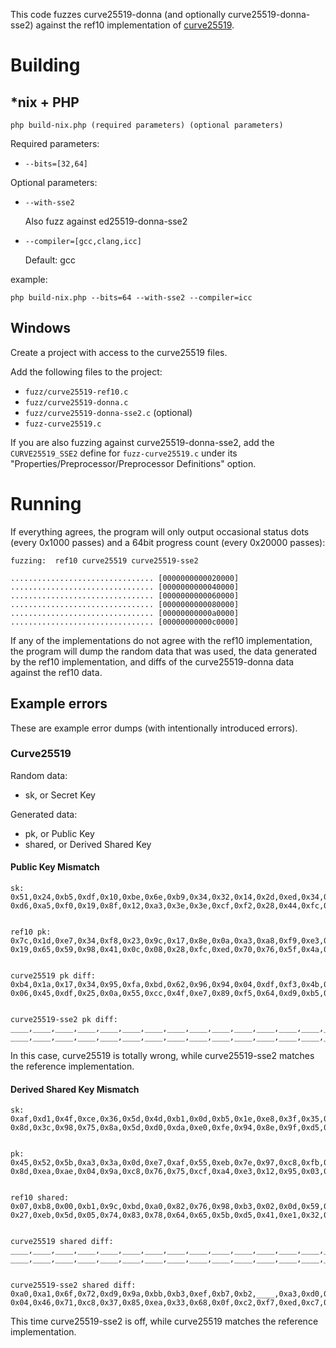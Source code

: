 This code fuzzes curve25519-donna (and optionally curve25519-donna-sse2) against the ref10 implementation of
[curve25519](https://github.com/floodyberry/supercop/tree/master/crypto_scalarmult/curve25519/ref10).

# Building

## *nix + PHP

`php build-nix.php (required parameters) (optional parameters)`

Required parameters:

* `--bits=[32,64]`

Optional parameters:

* `--with-sse2`

    Also fuzz against ed25519-donna-sse2

* `--compiler=[gcc,clang,icc]`

    Default: gcc

example:
    
    php build-nix.php --bits=64 --with-sse2 --compiler=icc 

## Windows

Create a project with access to the curve25519 files.

Add the following files to the project:

* `fuzz/curve25519-ref10.c`
* `fuzz/curve25519-donna.c`
* `fuzz/curve25519-donna-sse2.c` (optional)
* `fuzz-curve25519.c`

If you are also fuzzing against curve25519-donna-sse2, add the `CURVE25519_SSE2` define for `fuzz-curve25519.c` under 
its "Properties/Preprocessor/Preprocessor Definitions" option.

# Running

If everything agrees, the program will only output occasional status dots (every 0x1000 passes) 
and a 64bit progress count (every 0x20000 passes):

    fuzzing:  ref10 curve25519 curve25519-sse2
    
    ................................ [0000000000020000]
    ................................ [0000000000040000]
    ................................ [0000000000060000]
    ................................ [0000000000080000]
    ................................ [00000000000a0000]
    ................................ [00000000000c0000]
 
If any of the implementations do not agree with the ref10 implementation, the program will dump
the random data that was used, the data generated by the ref10 implementation, and diffs of the 
curve25519-donna data against the ref10 data.

## Example errors

These are example error dumps (with intentionally introduced errors).

### Curve25519

Random data:

* sk, or Secret Key

Generated data:

* pk, or Public Key
* shared, or Derived Shared Key

#### Public Key Mismatch

    sk:
    0x51,0x24,0xb5,0xdf,0x10,0xbe,0x6e,0xb9,0x34,0x32,0x14,0x2d,0xed,0x34,0x85,0x9f,
    0xd6,0xa5,0xf0,0x19,0x8f,0x12,0xa3,0x3e,0x3e,0xcf,0xf2,0x28,0x44,0xfc,0x63,0xea,


    ref10 pk:
    0x7c,0x1d,0xe7,0x34,0xf8,0x23,0x9c,0x17,0x8e,0x0a,0xa3,0xa8,0xf9,0xe3,0x1a,0x0b,
    0x19,0x65,0x59,0x98,0x41,0x0c,0x08,0x28,0xfc,0xed,0x70,0x76,0x5f,0x4a,0x06,0x0d,


    curve25519 pk diff:
    0xb4,0x1a,0x17,0x34,0x95,0xfa,0xbd,0x62,0x96,0x94,0x04,0xdf,0xf3,0x4b,0x65,0x4b,
    0x06,0x45,0xdf,0x25,0x0a,0x55,0xcc,0x4f,0xe7,0x89,0xf5,0x64,0xd9,0xb5,0x37,0x24,


    curve25519-sse2 pk diff:
    ____,____,____,____,____,____,____,____,____,____,____,____,____,____,____,____,
    ____,____,____,____,____,____,____,____,____,____,____,____,____,____,____,____,


In this case, curve25519 is totally wrong, while curve25519-sse2 matches the reference 
implementation.

#### Derived Shared Key Mismatch

    sk:
    0xaf,0xd1,0x4f,0xce,0x36,0x5d,0x4d,0xb1,0x0d,0xb5,0x1e,0xe8,0x3f,0x35,0x82,0x40,
    0x8d,0x3c,0x98,0x75,0x8a,0x5d,0xd0,0xda,0xe0,0xfe,0x94,0x8e,0x9f,0xd5,0x9f,0x71,


    pk:
    0x45,0x52,0x5b,0xa3,0x3a,0x0d,0xe7,0xaf,0x55,0xeb,0x7e,0x97,0xc8,0xfb,0x32,0x3a,
    0x8d,0xea,0xae,0x04,0x9a,0xc8,0x76,0x75,0xcf,0xa4,0xe3,0x12,0x95,0x03,0xc4,0x2a,


    ref10 shared:
    0x07,0xb8,0x00,0xb1,0x9c,0xbd,0xa0,0x82,0x76,0x98,0xb3,0x02,0x0d,0x59,0xc6,0x13,
    0x27,0xeb,0x5d,0x05,0x74,0x83,0x78,0x64,0x65,0x5b,0xd5,0x41,0xe1,0x32,0xe8,0x0b,


    curve25519 shared diff:
    ____,____,____,____,____,____,____,____,____,____,____,____,____,____,____,____,
    ____,____,____,____,____,____,____,____,____,____,____,____,____,____,____,____,


    curve25519-sse2 shared diff:
    0xa0,0xa1,0x6f,0x72,0xd9,0x9a,0xbb,0xb3,0xef,0xb7,0xb2,____,0xa3,0xd0,0x6a,0x1e,
    0x04,0x46,0x71,0xc8,0x37,0x85,0xea,0x33,0x68,0x0f,0xc2,0xf7,0xed,0xc7,0xea,0x76,

This time curve25519-sse2 is off, while curve25519 matches the reference implementation.